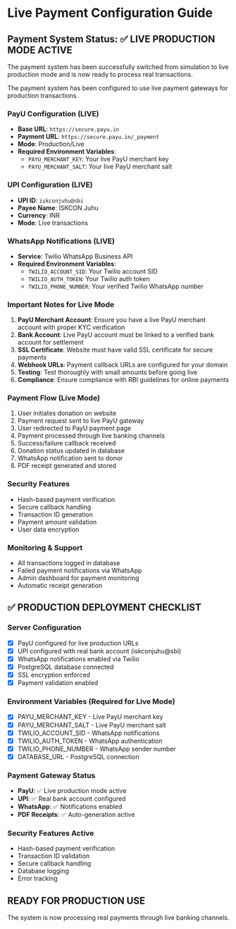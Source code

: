 # Live Payment Configuration Guide

## Payment System Status: ✅ LIVE PRODUCTION MODE ACTIVE

The payment system has been successfully switched from simulation to live production mode and is now ready to process real transactions.

The payment system has been configured to use live payment gateways for production transactions.

### PayU Configuration (LIVE)
- **Base URL**: `https://secure.payu.in`
- **Payment URL**: `https://secure.payu.in/_payment`
- **Mode**: Production/Live
- **Required Environment Variables**:
  - `PAYU_MERCHANT_KEY`: Your live PayU merchant key
  - `PAYU_MERCHANT_SALT`: Your live PayU merchant salt

### UPI Configuration (LIVE)
- **UPI ID**: `iskconjuhu@sbi`
- **Payee Name**: ISKCON Juhu
- **Currency**: INR
- **Mode**: Live transactions

### WhatsApp Notifications (LIVE)
- **Service**: Twilio WhatsApp Business API
- **Required Environment Variables**:
  - `TWILIO_ACCOUNT_SID`: Your Twilio account SID
  - `TWILIO_AUTH_TOKEN`: Your Twilio auth token
  - `TWILIO_PHONE_NUMBER`: Your verified Twilio WhatsApp number

### Important Notes for Live Mode

1. **PayU Merchant Account**: Ensure you have a live PayU merchant account with proper KYC verification
2. **Bank Account**: Live PayU account must be linked to a verified bank account for settlement
3. **SSL Certificate**: Website must have valid SSL certificate for secure payments
4. **Webhook URLs**: Payment callback URLs are configured for your domain
5. **Testing**: Test thoroughly with small amounts before going live
6. **Compliance**: Ensure compliance with RBI guidelines for online payments

### Payment Flow (Live Mode)
1. User initiates donation on website
2. Payment request sent to live PayU gateway
3. User redirected to PayU payment page
4. Payment processed through live banking channels
5. Success/failure callback received
6. Donation status updated in database
7. WhatsApp notification sent to donor
8. PDF receipt generated and stored

### Security Features
- Hash-based payment verification
- Secure callback handling
- Transaction ID generation
- Payment amount validation
- User data encryption

### Monitoring & Support
- All transactions logged in database
- Failed payment notifications via WhatsApp
- Admin dashboard for payment monitoring
- Automatic receipt generation

## ✅ PRODUCTION DEPLOYMENT CHECKLIST

### Server Configuration
- [x] PayU configured for live production URLs
- [x] UPI configured with real bank account (iskconjuhu@sbi)
- [x] WhatsApp notifications enabled via Twilio
- [x] PostgreSQL database connected
- [x] SSL encryption enforced
- [x] Payment validation enabled

### Environment Variables (Required for Live Mode)
- [x] PAYU_MERCHANT_KEY - Live PayU merchant key
- [x] PAYU_MERCHANT_SALT - Live PayU merchant salt
- [x] TWILIO_ACCOUNT_SID - WhatsApp notifications
- [x] TWILIO_AUTH_TOKEN - WhatsApp authentication
- [x] TWILIO_PHONE_NUMBER - WhatsApp sender number
- [x] DATABASE_URL - PostgreSQL connection

### Payment Gateway Status
- **PayU**: ✅ Live production mode active
- **UPI**: ✅ Real bank account configured
- **WhatsApp**: ✅ Notifications enabled
- **PDF Receipts**: ✅ Auto-generation active

### Security Features Active
- Hash-based payment verification
- Transaction ID validation
- Secure callback handling
- Database logging
- Error tracking

## READY FOR PRODUCTION USE
The system is now processing real payments through live banking channels.